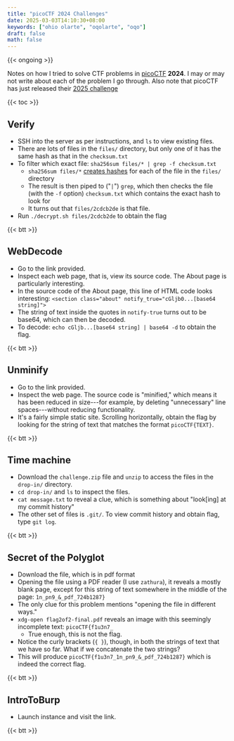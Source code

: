 ```yaml
---
title: "picoCTF 2024 Challenges"
date: 2025-03-03T14:10:30+08:00
keywords: ["ohio olarte", "oqolarte", "oqo"]
draft: false
math: false
---
```


{{< ongoing >}}

Notes on how I tried to solve CTF problems in
[picoCTF](https://picoctf.org) **2024**. I may or may not write about each
of the problem I go through. Also note that picoCTF has just released
their [2025 challenge](https://play.picoctf.org/events/74)

{{< toc >}}

## Verify

- SSH into the server as per instructions, and `ls` to view existing
  files.
- There are lots of files in the `files/` directory, but only one of it
  has the same hash as that in the `checksum.txt`
- To filter which exact file: `sha256sum files/* | grep -f checksum.txt`
    -  `sha256sum files/*` [creates hashes](/hash-functions) for each of
       the file in the `files/` directory
    - The result is then piped to ("`|`") `grep`, which then checks the
      file (with the `-f` option) `checksum.txt` which contains the
      exact hash to look for
    - It turns out that `files/2cdcb2de` is that file.
- Run `./decrypt.sh files/2cdcb2de` to obtain the flag

{{< btt >}}

## WebDecode

- Go to the link provided.
- Inspect each web page, that is, view its source code. The About page
  is particularly interesting.
- In the source code of the About page, this line of HTML code looks
  interesting: `<section class="about"
  notify_true="cGljb0...[base64 string]">`
- The string of text inside the quotes in `notify-true` turns out to be
  base64, which can then be decoded.
- To decode: `echo cGljb...[base64 string] | base64 -d` to obtain the flag.

{{< btt >}}

## Unminify

- Go to the link provided.
- Inspect the web page. The source code is "minified," which means it
  has been reduced in size---for example, by deleting "unnecessary" line
  spaces---without reducing functionality.
- It's a fairly simple static site. Scrolling horizontally, obtain the
  flag by looking for the string of text that matches the format
  `picoCTF{TEXT}`.

{{< btt >}}

## Time machine

- Download the `challenge.zip` file and `unzip` to access the files in
  the `drop-in/` directory.
- `cd drop-in/` and `ls` to inspect the files.
- `cat message.txt` to reveal a clue, which is something about
  "look[ing] at my commit history"
- The other set of files is `.git/`. To view commit history and obtain
  flag, type `git log`.

{{< btt >}}

## Secret of the Polyglot

- Download the file, which is in pdf format
- Opening the file using a PDF reader (I use `zathura`), it reveals a
  mostly blank page, except for this string of text somewhere in the
  middle of the page: `1n_pn9_&_pdf_724b1287}`
- The only clue for this problem mentions "opening the file in different ways."
- `xdg-open flag2of2-final.pdf` reveals an image with this seemingly
  incomplete text: `picoCTF{f1u3n7_`
    - True enough, this is not the flag.
- Notice the curly brackets (`{ }`), though, in both the strings of text
  that we have so far. What if we concatenate the two strings?
- This will produce `picoCTF{f1u3n7_1n_pn9_&_pdf_724b1287}` which is
  indeed the correct flag.

{{< btt >}}

## IntroToBurp

- Launch instance and visit the link.

{{< btt >}}
